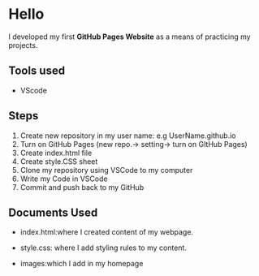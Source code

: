 # Hello

I developed my first **GitHub Pages Website** as a means of practicing my projects.

## Tools used

* VScode
  
## Steps

  1. Create new repository in my user name: e.g UserName.github.io
  2. Turn on GitHub Pages (new repo.-> setting-> turn on GItHub Pages)
  3. Create index.html file
  4. Create style.CSS sheet
  5. Clone my repository using VSCode to my computer
  6. Write my Code in VSCode
  7. Commit and push back to my GitHub

## Documents Used

* index.html:where I created content of my webpage.

* style.css: where I add styling rules to my content.

* images:which I add in my homepage
